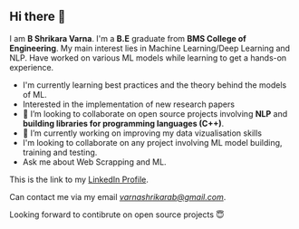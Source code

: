 ## Hi there 👋

I am **B Shrikara Varna**. I'm a **B.E** graduate from **BMS College of Engineering**. My main interest lies in Machine Learning/Deep Learning and NLP. Have worked on various ML models while learning to get a hands-on experience.


* I'm currently learning best practices and the theory behind the models of ML.
* Interested in the implementation of new research papers
*  👯 I’m looking to collaborate on open source projects involving **NLP** and **building libraries for programming languages (C++)**.
*  🔭 I’m currently working on improving my data vizualisation skills
* I'm looking to collaborate on any project involving ML model building, training and testing.
* Ask me about Web Scrapping and ML.

This is the link to my [LinkedIn Profile](https://www.linkedin.com/in/shrikara-b-varna/).

Can contact me via my email *varnashrikarab@gmail.com*.

Looking forward to contibrute on open source projects :innocent:
<!--
**ShrikaraVarna/ShrikaraVarna** is a ✨ _special_ ✨ repository because its `README.md` (this file) appears on your GitHub profile.

Here are some ideas to get you started:

- 🔭 I’m currently working on...
- 🌱 I’m currently learning ...
- 👯 I’m looking to collaborate on ...
- 🤔 I’m looking for help with ...
- 💬 Ask me about ...
- 📫 How to reach me: ...
- 😄 Pronouns: ...
- ⚡ Fun fact: ...
-->
